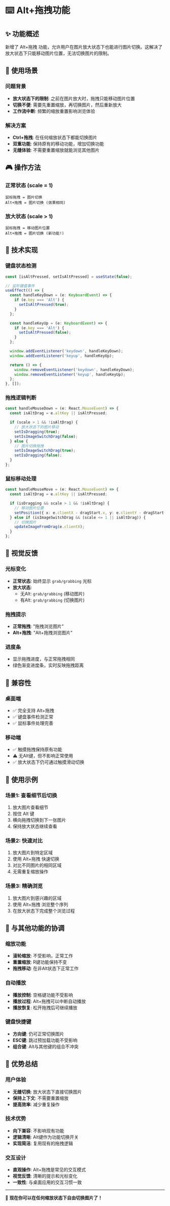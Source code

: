 # ⌨️ Alt+拖拽功能

## ✨ 功能概述

新增了 Alt+拖拽 功能，允许用户在图片放大状态下也能进行图片切换。这解决了放大状态下只能移动图片位置，无法切换图片的限制。

## 🎯 使用场景

### 问题背景
- **放大状态下的限制**: 之前在图片放大时，拖拽只能移动图片位置
- **切换不便**: 需要先重置缩放，再切换图片，然后重新放大
- **工作流中断**: 频繁的缩放重置影响浏览体验

### 解决方案
- **Ctrl+拖拽**: 在任何缩放状态下都能切换图片
- **双重功能**: 保持原有的移动功能，增加切换功能
- **无缝体验**: 不需要重置缩放就能浏览其他图片

## 🎮 操作方法

### 正常状态 (scale = 1)
```
鼠标拖拽 = 图片切换
Alt+拖拽 = 图片切换 (效果相同)
```

### 放大状态 (scale > 1)
```
鼠标拖拽 = 移动图片位置
Alt+拖拽 = 图片切换 (新功能!)
```

## 🔧 技术实现

### 键盘状态检测
```typescript
const [isAltPressed, setIsAltPressed] = useState(false);

// 监听键盘事件
useEffect(() => {
  const handleKeyDown = (e: KeyboardEvent) => {
    if (e.key === 'Alt') {
      setIsAltPressed(true);
    }
  };

  const handleKeyUp = (e: KeyboardEvent) => {
    if (e.key === 'Alt') {
      setIsAltPressed(false);
    }
  };

  window.addEventListener('keydown', handleKeyDown);
  window.addEventListener('keyup', handleKeyUp);

  return () => {
    window.removeEventListener('keydown', handleKeyDown);
    window.removeEventListener('keyup', handleKeyUp);
  };
}, []);
```

### 拖拽逻辑判断
```typescript
const handleMouseDown = (e: React.MouseEvent) => {
  const isAltDrag = e.altKey || isAltPressed;

  if (scale > 1 && !isAltDrag) {
    // 放大状态下的图片移动
    setIsDragging(true);
    setIsImageSwitchDrag(false);
  } else {
    // 图片切换拖拽
    setIsImageSwitchDrag(true);
    setIsDragging(false);
  }
};
```

### 鼠标移动处理
```typescript
const handleMouseMove = (e: React.MouseEvent) => {
  const isAltDrag = e.altKey || isAltPressed;

  if (isDragging && scale > 1 && !isAltDrag) {
    // 移动图片位置
    setPosition({ x: e.clientX - dragStart.x, y: e.clientY - dragStart.y });
  } else if (isImageSwitchDrag && (scale <= 1 || isAltDrag)) {
    // 切换图片
    updateImageFromDrag(e.clientX);
  }
};
```

## 🎨 视觉反馈

### 光标变化
- **正常状态**: 始终显示 `grab/grabbing` 光标
- **放大状态**:
  - 无Alt: `grab/grabbing` (移动图片)
  - 有Alt: `grab/grabbing` (切换图片)

### 拖拽提示
- **正常拖拽**: "拖拽浏览图片"
- **Alt+拖拽**: "Alt+拖拽浏览图片"

### 进度条
- 显示拖拽进度，与正常拖拽相同
- 绿色渐变进度条，实时反映拖拽距离

## 📱 兼容性

### 桌面端
- ✅ 完全支持 Alt+拖拽
- ✅ 键盘事件检测正常
- ✅ 鼠标事件处理完善

### 移动端
- ✅ 触摸拖拽保持原有功能
- ⚠️ 无Alt键，但不影响正常使用
- ✅ 放大状态下仍可通过触摸滑动切换

## 🎯 使用示例

### 场景1: 查看细节后切换
1. 放大图片查看细节
2. 按住 Alt 键
3. 横向拖拽切换到下一张图片
4. 保持放大状态继续查看

### 场景2: 快速对比
1. 放大图片到特定区域
2. 使用 Alt+拖拽 快速切换
3. 对比不同图片的相同区域
4. 无需重复缩放操作

### 场景3: 精确浏览
1. 放大图片到感兴趣的区域
2. 使用 Alt+拖拽 浏览整个序列
3. 在放大状态下完成整个浏览过程

## 🔄 与其他功能的协调

### 缩放功能
- **滚轮缩放**: 不受影响，正常工作
- **重置缩放**: R键功能保持不变
- **拖拽移动**: 在非Alt状态下正常工作

### 自动播放
- **播放控制**: 空格键功能不受影响
- **播放过程**: Alt+拖拽可以中断自动播放
- **播放恢复**: 松开拖拽后可继续播放

### 键盘快捷键
- **方向键**: 仍可正常切换图片
- **ESC键**: 跳过预加载功能不受影响
- **组合键**: Alt与其他键的组合不冲突

## 🎊 优势总结

### 用户体验
- **无缝切换**: 放大状态下直接切换图片
- **保持上下文**: 不需要重置缩放
- **提高效率**: 减少重复操作

### 技术优势
- **向下兼容**: 不影响现有功能
- **逻辑清晰**: Alt键作为功能切换开关
- **实现简洁**: 复用现有的拖拽逻辑

### 交互设计
- **直观操作**: Alt+拖拽是常见的交互模式
- **视觉反馈**: 清晰的提示和光标变化
- **一致性**: 与桌面应用的交互习惯一致

---

🎉 **现在你可以在任何缩放状态下自由切换图片了！**
